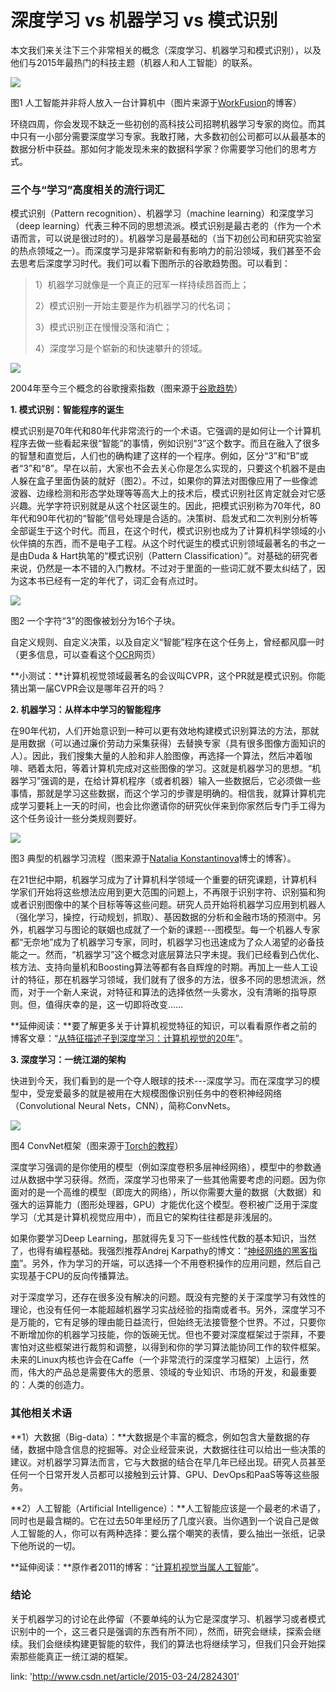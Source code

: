 # 深度学习 vs 机器学习 vs 模式识别

本文我们来关注下三个非常相关的概念（深度学习、机器学习和模式识别），以及他们与2015年最热门的科技主题（机器人和人工智能）的联系。

![](http://img.ptcms.csdn.net/article/201503/24/5510f4de93adf.jpg)

图1 人工智能并非将人放入一台计算机中（图片来源于[WorkFusion](http://crowdcomputingblog.com/2013/11/01/whats-the-true-definition-of-a-platform/)的博客）

环绕四周，你会发现不缺乏一些初创的高科技公司招聘机器学习专家的岗位。而其中只有一小部分需要深度学习专家。我敢打赌，大多数初创公司都可以从最基本的数据分析中获益。那如何才能发现未来的数据科学家？你需要学习他们的思考方式。

### **三个与“学习”高度相关的流行词汇**

模式识别（Pattern recognition）、机器学习（machine learning）和深度学习（deep learning）代表三种不同的思想流派。模式识别是最古老的（作为一个术语而言，可以说是很过时的）。机器学习是最基础的（当下初创公司和研究实验室的热点领域之一）。而深度学习是非常崭新和有影响力的前沿领域，我们甚至不会去思考后深度学习时代。我们可以看下图所示的谷歌趋势图。可以看到：

> 1）机器学习就像是一个真正的冠军一样持续昂首而上；  
>   
> 2）模式识别一开始主要是作为机器学习的代名词；  
>   
> 3）模式识别正在慢慢没落和消亡；  
>   
> 4）深度学习是个崭新的和快速攀升的领域。

![](http://img.ptcms.csdn.net/article/201503/24/5510f50129889.jpg)

2004年至今三个概念的谷歌搜索指数（图来源于[谷歌趋势](http://www.csdn.net/article/2015-03-24/2824301#q=machine+learning,+pattern+recognition,+deep+learning&cmpt=q&tz&tz)）

**1. 模式识别：智能程序的诞生**

模式识别是70年代和80年代非常流行的一个术语。它强调的是如何让一个计算机程序去做一些看起来很“智能”的事情，例如识别“3”这个数字。而且在融入了很多的智慧和直觉后，人们也的确构建了这样的一个程序。例如，区分“3”和“B”或者“3”和“8”。早在以前，大家也不会去关心你是怎么实现的，只要这个机器不是由人躲在盒子里面伪装的就好（图2）。不过，如果你的算法对图像应用了一些像滤波器、边缘检测和形态学处理等等高大上的技术后，模式识别社区肯定就会对它感兴趣。光学字符识别就是从这个社区诞生的。因此，把模式识别称为70年代，80年代和90年代初的“智能”信号处理是合适的。决策树、启发式和二次判别分析等全部诞生于这个时代。而且，在这个时代，模式识别也成为了计算机科学领域的小伙伴搞的东西，而不是电子工程。从这个时代诞生的模式识别领域最著名的书之一是由Duda & Hart执笔的“模式识别（Pattern Classification）”。对基础的研究者来说，仍然是一本不错的入门教材。不过对于里面的一些词汇就不要太纠结了，因为这本书已经有一定的年代了，词汇会有点过时。

![](http://img.ptcms.csdn.net/article/201503/24/5510f556a4ef4.jpg)

图2 一个字符“3”的图像被划分为16个子块。

自定义规则、自定义决策，以及自定义“智能”程序在这个任务上，曾经都风靡一时（更多信息，可以查看这个[OCR](http://www.micro.dibe.unige.it/Research/OCR.htm)网页）

**小测试：**计算机视觉领域最著名的会议叫CVPR，这个PR就是模式识别。你能猜出第一届CVPR会议是哪年召开的吗？

**2. 机器学习：从样本中学习的智能程序**

在90年代初，人们开始意识到一种可以更有效地构建模式识别算法的方法，那就是用数据（可以通过廉价劳动力采集获得）去替换专家（具有很多图像方面知识的人）。因此，我们搜集大量的人脸和非人脸图像，再选择一个算法，然后冲着咖啡、晒着太阳，等着计算机完成对这些图像的学习。这就是机器学习的思想。“机器学习”强调的是，在给计算机程序（或者机器）输入一些数据后，它必须做一些事情，那就是学习这些数据，而这个学习的步骤是明确的。相信我，就算计算机完成学习要耗上一天的时间，也会比你邀请你的研究伙伴来到你家然后专门手工得为这个任务设计一些分类规则要好。

![](http://img.ptcms.csdn.net/article/201503/24/5510f5a57e7ea_middle.jpg?_=28133)

图3 典型的机器学习流程（图来源于[Natalia Konstantinova](http://nkonst.com/machine-learning-explained-simple-words/)博士的博客）。

在21世纪中期，机器学习成为了计算机科学领域一个重要的研究课题，计算机科学家们开始将这些想法应用到更大范围的问题上，不再限于识别字符、识别猫和狗或者识别图像中的某个目标等等这些问题。研究人员开始将机器学习应用到机器人（强化学习，操控，行动规划，抓取）、基因数据的分析和金融市场的预测中。另外，机器学习与图论的联姻也成就了一个新的课题---图模型。每一个机器人专家都“无奈地”成为了机器学习专家，同时，机器学习也迅速成为了众人渴望的必备技能之一。然而，“机器学习”这个概念对底层算法只字未提。我们已经看到凸优化、核方法、支持向量机和Boosting算法等都有各自辉煌的时期。再加上一些人工设计的特征，那在机器学习领域，我们就有了很多的方法，很多不同的思想流派，然而，对于一个新人来说，对特征和算法的选择依然一头雾水，没有清晰的指导原则。但，值得庆幸的是，这一切即将改变……

**延伸阅读：**要了解更多关于计算机视觉特征的知识，可以看看原作者之前的博客文章：“[从特征描述子到深度学习：计算机视觉的20年](http://quantombone.blogspot.com/2015/01/from-feature-descriptors-to-deep.html)”。

**3. 深度学习：一统江湖的架构**

快进到今天，我们看到的是一个夺人眼球的技术---深度学习。而在深度学习的模型中，受宠爱最多的就是被用在大规模图像识别任务中的卷积神经网络（Convolutional Neural Nets，CNN），简称ConvNets。

![](http://img.ptcms.csdn.net/article/201503/24/5510f5cdaa82f_middle.jpg?_=1645)

图4 ConvNet框架（图来源于[Torch的教程](http://torch.cogbits.com/doc/tutorials_supervised/)）

深度学习强调的是你使用的模型（例如深度卷积多层神经网络），模型中的参数通过从数据中学习获得。然而，深度学习也带来了一些其他需要考虑的问题。因为你面对的是一个高维的模型（即庞大的网络），所以你需要大量的数据（大数据）和强大的运算能力（图形处理器，GPU）才能优化这个模型。卷积被广泛用于深度学习（尤其是计算机视觉应用中），而且它的架构往往都是非浅层的。

如果你要学习Deep Learning，那就得先复习下一些线性代数的基本知识，当然了，也得有编程基础。我强烈推荐Andrej Karpathy的博文：“[神经网络的黑客指南](http://karpathy.github.io/neuralnets/)”。另外，作为学习的开端，可以选择一个不用卷积操作的应用问题，然后自己实现基于CPU的反向传播算法。

对于深度学习，还存在很多没有解决的问题。既没有完整的关于深度学习有效性的理论，也没有任何一本能超越机器学习实战经验的指南或者书。另外，深度学习不是万能的，它有足够的理由能日益流行，但始终无法接管整个世界。不过，只要你不断增加你的机器学习技能，你的饭碗无忧。但也不要对深度框架过于崇拜，不要害怕对这些框架进行裁剪和调整，以得到和你的学习算法能协同工作的软件框架。未来的Linux内核也许会在Caffe（一个非常流行的深度学习框架）上运行，然而，伟大的产品总是需要伟大的愿景、领域的专业知识、市场的开发，和最重要的：人类的创造力。

### **其他相关术语**

**1）大数据（Big-data）：**大数据是个丰富的概念，例如包含大量数据的存储，数据中隐含信息的挖掘等。对企业经营来说，大数据往往可以给出一些决策的建议。对机器学习算法而言，它与大数据的结合在早几年已经出现。研究人员甚至任何一个日常开发人员都可以接触到云计算、GPU、DevOps和PaaS等等这些服务。

**2）人工智能（Artificial Intelligence）：**人工智能应该是一个最老的术语了，同时也是最含糊的。它在过去50年里经历了几度兴衰。当你遇到一个说自己是做人工智能的人，你可以有两种选择：要么摆个嘲笑的表情，要么抽出一张纸，记录下他所说的一切。

**延伸阅读：**原作者2011的博客：“[计算机视觉当属人工智能](http://quantombone.blogspot.com/2011/03/computer-vision-is-artificial.html)”。

### 结论

关于机器学习的讨论在此停留（不要单纯的认为它是深度学习、机器学习或者模式识别中的一个，这三者只是强调的东西有所不同），然而，研究会继续，探索会继续。我们会继续构建更智能的软件，我们的算法也将继续学习，但我们只会开始探索那些能真正一统江湖的框架。

link: 'http://www.csdn.net/article/2015-03-24/2824301'

